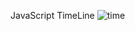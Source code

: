 JavaScript TimeLine
![time](https://github.com/HamidEidy/js-TimeLine/assets/148962898/d1d66668-bd36-4f2d-870e-0014da318b76)

